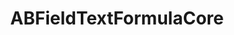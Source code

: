 ---
title: ABFieldTextFormulaCore
layout: module
mod: 'module:ABFieldTextFormulaCore'
category: core-dataFields
---